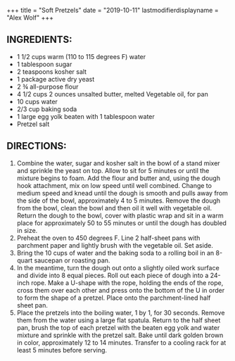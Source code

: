 +++
title = "Soft Pretzels"
date = "2019-10-11"
lastmodifierdisplayname = "Alex Wolf"
+++

## INGREDIENTS:

* 1 1/2 cups warm (110 to 115 degrees F) water
* 1 tablespoon sugar 
* 2 teaspoons kosher salt
* 1 package active dry yeast
* 2 ¾ all-purpose flour
* 4 1/2 cups 2 ounces unsalted butter, melted Vegetable oil, for pan 
* 10 cups water
* 2/3 cup baking soda 		
* 1 large egg yolk beaten with 1 tablespoon water
* Pretzel salt

## DIRECTIONS:

1. Combine the water, sugar and kosher salt in the bowl of a stand mixer and sprinkle the yeast on top. Allow to sit for 5 minutes or until the mixture begins to foam. Add the flour and butter and, using the dough hook attachment, mix on low speed until well combined. Change to medium speed and knead until the dough is smooth and pulls away from the side of the bowl, approximately 4 to 5 minutes. Remove the dough from the bowl, clean the bowl and then oil it well with vegetable oil. Return the dough to the bowl, cover with plastic wrap and sit in a warm place for approximately 50 to 55 minutes or until the dough has doubled in size.
2. Preheat the oven to 450 degrees F. Line 2 half-sheet pans with parchment paper and lightly brush with the vegetable oil. Set aside.
3. Bring the 10 cups of water and the baking soda to a rolling boil in an 8-quart saucepan or roasting pan.
4. In the meantime, turn the dough out onto a slightly oiled work surface and divide into 8 equal pieces. Roll out each piece of dough into a 24-inch rope. Make a U-shape with the rope, holding the ends of the rope, cross them over each other and press onto the bottom of the U in order to form the shape of a pretzel. Place onto the parchment-lined half sheet pan.
5. Place the pretzels into the boiling water, 1 by 1, for 30 seconds. Remove them from the water using a large flat spatula. Return to the half sheet pan, brush the top of each pretzel with the beaten egg yolk and water mixture and sprinkle with the pretzel salt. Bake until dark golden brown in color, approximately 12 to 14 minutes. Transfer to a cooling rack for at least 5 minutes before serving.
